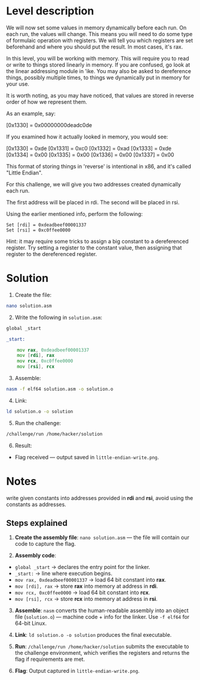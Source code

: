 # Level description

We will now set some values in memory dynamically before each run. On each run, the values will change. This means you will need to do some type of formulaic operation with registers. We will tell you which registers are set beforehand and where you should put the result. In most cases, it's rax.

In this level, you will be working with memory. This will require you to read or write to things stored linearly in memory. If you are confused, go look at the linear addressing module in 'ike. You may also be asked to dereference things, possibly multiple times, to things we dynamically put in memory for your use.

It is worth noting, as you may have noticed, that values are stored in reverse order of how we represent them.

As an example, say:

[0x1330] = 0x00000000deadc0de

If you examined how it actually looked in memory, you would see:

[0x1330] = 0xde
[0x1331] = 0xc0
[0x1332] = 0xad
[0x1333] = 0xde
[0x1334] = 0x00
[0x1335] = 0x00
[0x1336] = 0x00
[0x1337] = 0x00

This format of storing things in 'reverse' is intentional in x86, and it's called "Little Endian".

For this challenge, we will give you two addresses created dynamically each run.

The first address will be placed in rdi. The second will be placed in rsi.

Using the earlier mentioned info, perform the following:

    Set [rdi] = 0xdeadbeef00001337
    Set [rsi] = 0xc0ffee0000

Hint: it may require some tricks to assign a big constant to a dereferenced register. Try setting a register to the constant value, then assigning that register to the dereferenced register.

# Solution

1. Create the file:
```bash
nano solution.asm
```

2. Write the following in `solution.asm`:
```asm
global _start

_start:

	mov rax, 0xdeadbeef00001337
	mov [rdi], rax
	mov rcx, 0xc0ffee0000
	mov [rsi], rcx
```

3. Assemble:
```bash
nasm -f elf64 solution.asm -o solution.o
```

4. Link:
```bash
ld solution.o -o solution
```

5. Run the challenge:
```bash
/challenge/run /home/hacker/solution
```

6. Result:
- Flag received — output saved in `little-endian-write.png`.

# Notes

write given constants into addresses provided in **rdi** and **rsi**, avoid using the constants as addresses.

## Steps explained

1. **Create the assembly file**: `nano solution.asm` — the file will contain our code to capture the flag.

2. **Assembly code**:
- `global _start` → declares the entry point for the linker.
- `_start:` → line where execution begins.
- `mov rax, 0xdeadbeef00001337` → load 64 bit constant into **rax**.
- `mov [rdi], rax` → store **rax** into memory at address in **rdi**.
- `mov rcx, 0xc0ffee0000` → load 64 bit constant into **rcx**.
- `mov [rsi], rcx` → store **rcx** into memory at address in **rsi**.

3. **Assemble**: `nasm` converts the human-readable assembly into an object file (`solution.o`) — machine code + info for the linker. Use `-f elf64` for 64-bit Linux.

4. **Link**: `ld solution.o -o solution` produces the final executable.

5. **Run**: `/challenge/run /home/hacker/solution` submits the executable to the challenge environment, which verifies the registers and returns the flag if requirements are met.

6. **Flag**: Output captured in `little-endian-write.png`.
